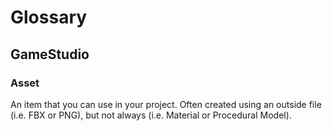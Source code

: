 # Glossary

## GameStudio

### Asset ###

An item that you can use in your project. Often created using an outside file (i.e. FBX or PNG), but not always (i.e. Material or Procedural Model).
